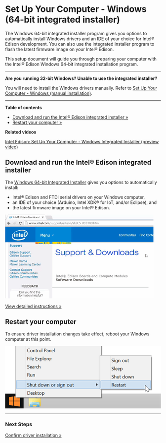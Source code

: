 # Set Up Your Computer - Windows (64-bit integrated installer)

The Windows 64-bit integrated installer program gives you options to automatically install Windows drivers and an IDE of your choice for Intel® Edison development. You can also use the integrated installer program to flash the latest firmware image on your Intel® Edison.

This setup document will guide you through preparing your computer with the Intel® Edison Windows 64-bit integrated installation program.

---

**Are you running 32-bit Windows? Unable to use the integrated installer?**

You will need to install the Windows drivers manually. Refer to [Set Up Your Computer - Windows (manual installation)](manual_installation.md). 

---

**Table of contents**

* [Download and run the Intel® Edison integrated installer »](#download-and-run-the-intel-edison-integrated-installer)
* [Restart your computer »](#restart-your-computer)


**Related videos**

[Intel Edison: Set Up Your Computer - Windows Integrated Installer (preview video)](https://drive.google.com/open?id=0B6gHgawzKtxCejNuYjc3a216X3M&authuser=0)


## Download and run the Intel® Edison integrated installer

The [Windows 64-bit Integrated Installer](https://software.intel.com/iot/hardware/edison/downloads) gives you options to automatically install:

* Intel® Edison and FTDI serial drivers on your Windows computer,
* an IDE of your choice (Arduino, Intel XDK® for IoT, and/or Eclipse), and
* the latest firmware image on your Intel® Edison.

![Animated gif: installing Intel® Edison drivers using integrated installer](images/install_integrated_installer-animated.gif)

[View detailed instructions »](details-install_integrated_installer.md)


## Restart your computer

To ensure driver installation changes take effect, reboot your Windows computer at this point.

![Choose Restart from the Windows Start menu](images/restart_windows.png)

---

### Next Steps

[Confirm driver installation »](confirm_drivers.md)
